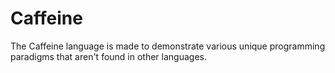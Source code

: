 Caffeine
====

The Caffeine language is made to demonstrate various unique programming paradigms that aren't found in other languages.